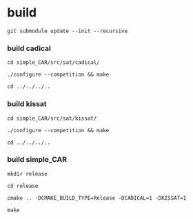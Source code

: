# build

`git submodule update --init --recursive`

### build cadical

`cd simple_CAR/src/sat/cadical/`

`./configure --competition && make`

`cd ../../../..`

### build kissat

`cd simple_CAR/src/sat/kissat/`

`./configure --competition && make`

`cd ../../../..`

### build simple_CAR

`mkdir release`

`cd release`

`cmake .. -DCMAKE_BUILD_TYPE=Release -DCADICAL=1 -DKISSAT=1`

`make`
